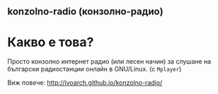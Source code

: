konzolno-radio (конзолно-радио)
-------------------------------

# Какво е това?

Просто конзолно интернет радио (или лесен начин) за слушане на български радиостанции онлайн в GNU/Linux. (с `Mplayer`)

Виж повече: <http://ivoarch.github.io/konzolno-radio/>
